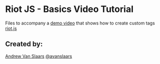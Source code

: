 # Riot JS - Basics Video Tutorial

Files to accompany a [demo video][vid] that shows
how to create custom tags [riot.js][riot]


## Created by:
[Andrew Van Slaars][avsMedium]
[@avanslaars][avsTwitter]

[avsTwitter]: http://twitter.com/avanslaars
[avsMedium]: https://medium.com/@avanslaars/
[riot]: https://muut.com/riotjs/
[vid]: https://www.youtube.com/watch?v=al87U6NgRTc
